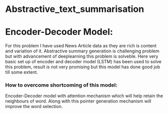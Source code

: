 # Abstractive_text_summarisation

# Encoder-Decoder Model:

For this problem I have used News Article data as they are rich is content and variation of it. Abstractive summary generation is challenging problem but with advancement of deeplearning this problem is solveble.
Here very basic set up of encoder and decoder model (LSTM) has been used to solve this problem, result is not very promising but this model has done good job till some extent.


### How to overcome shortcoming of this model:
Encoder-Decoder model with attention mechanism which will help retain the neighbours of word. Along with this pointer generation mechanism will improve the word selection.
